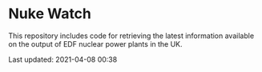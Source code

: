 # Nuke Watch

This repository includes code for retrieving the latest information available on the output of EDF nuclear power plants in the UK.

Last updated: 2021-04-08 00:38
